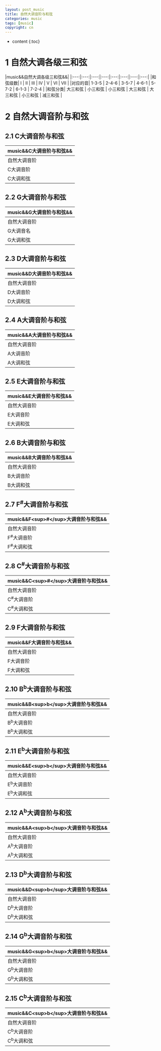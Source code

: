 ```yaml
---
layout: post_music
title: 自然大调音阶与和弦
categories: music
tags: [music]
copyright: cn
---
```


* content
{:toc}

# 1 自然大调各级三和弦

|music&&自然大调各级三和弦&&|
|:---:|:---:|:---:|:---:|:---:|:---:|:---:|:---:|
|和弦级数| Ⅰ | Ⅱ | Ⅲ | Ⅳ | Ⅴ | Ⅵ | Ⅶ |
|对应的音| 1-3-5 | 2-4-6 | 3-5-7 | 4-6-1 | 5-7-2 | 6-1-3 | 7-2-4 |
|和弦分类| 大三和弦 | 小三和弦 | 小三和弦 | 大三和弦 | 大三和弦 | 小三和弦 | 减三和弦 |

# 2 自然大调音阶与和弦

## 2.1 C大调音阶与和弦

|music&&C大调音阶与和弦&&|
|---|
|自然大调音阶|1| |2| |3|4| |5| |6| |7|1|
|C大调音阶   |C| |D| |E|F| |G| |A| |B|C|
|C大调和弦   |C| |Dm| |Em|F| |G| |Am| |Bdim|C|

## 2.2 G大调音阶与和弦

|music&&G大调音阶与和弦&&|
|---|
|自然大调音阶|1| |2| |3|4| |5| |6| |7|1|
|G大调音名   |G| |A| |B|C| |D| |E| |F<sup>#</sup>|G|
|G大调和弦   |G| |Am| |Bm|C| |D| |Em| |F<sup>#</sup>dim|G|

## 2.3 D大调音阶与和弦

|music&&D大调音阶与和弦&&|
|---|
|自然大调音阶|1| |2| |3|4| |5| |6| |7|1|
|D大调音阶   |D| |E| |F<sup>#</sup>|G| |A| |B| |C<sup>#</sup>|D|
|D大调和弦   |D| |Em| |F<sup>#</sup>m|G| |A| |Bm| |C<sup>#</sup>dim|D|

## 2.4 A大调音阶与和弦

|music&&A大调音阶与和弦&&|
|---|
|自然大调音阶|1| |2| |3|4| |5| |6| |7|1|
|A大调音阶   |A| |B| |C<sup>#</sup>|D| |E| |F<sup>#</sup>| |G<sup>#</sup>|A|
|A大调和弦   |A| |Bm| |C<sup>#</sup>m|D| |E| |F<sup>#</sup>m| |G<sup>#</sup>dim|A|

## 2.5 E大调音阶与和弦

|music&&E大调音阶与和弦&&|
|---|
|自然大调音阶|1| |2| |3|4| |5| |6| |7|1|
|E大调音阶   |E| |F<sup>#</sup>| |G<sup>#</sup>|A| |B| |C<sup>#</sup>| |D<sup>#</sup>|E|
|E大调和弦   |E| |F<sup>#</sup>m| |G<sup>#</sup>m|A| |B| |C<sup>#</sup>m| |D<sup>#</sup>dim|E|

## 2.6 B大调音阶与和弦

|music&&B大调音阶与和弦&&|
|---|
|自然大调音阶|1| |2| |3|4| |5| |6| |7|1|
|B大调音阶   |B| |C<sup>#</sup>| |D<sup>#</sup>|E| |F<sup>#</sup>| |G<sup>#</sup>| |A<sup>#</sup>|B|
|B大调和弦   |B| |C<sup>#</sup>m| |D<sup>#</sup>m|E| |F<sup>#</sup>| |G<sup>#</sup>m| |A<sup>#</sup>dim|B|

## 2.7 F<sup>#</sup>大调音阶与和弦

|music&&F&lt;sup>#&lt;/sup>大调音阶与和弦&&|
|---|
|自然大调音阶|1| |2| |3|4| |5| |6| |7|1|
|F<sup>#</sup>大调音阶|F<sup>#</sup>| |G<sup>#</sup>| |A<sup>#</sup>|B| |C<sup>#</sup>| |D<sup>#</sup>| |E<sup>#</sup>|F<sup>#</sup>|
|F<sup>#</sup>大调和弦|F<sup>#</sup>| |G<sup>#</sup>m| |A<sup>#</sup>m|B| |C<sup>#</sup>| |D<sup>#</sup>m| |E<sup>#</sup>dim|F<sup>#</sup>|

## 2.8 C<sup>#</sup>大调音阶与和弦

|music&&C&lt;sup>#&lt;/sup>大调音阶与和弦&&|
|---|
|自然大调音阶|1| |2| |3|4| |5| |6| |7|1|
|C<sup>#</sup>大调音阶|C<sup>#</sup>| |D<sup>#</sup>| |E<sup>#</sup>|F<sup>#</sup>| |G<sup>#</sup>| |A<sup>#</sup>| |B<sup>#</sup>|C<sup>#</sup>|
|C<sup>#</sup>大调和弦|C<sup>#</sup>| |D<sup>#</sup>m| |E<sup>#</sup>m|F<sup>#</sup>| |G<sup>#</sup>| |A<sup>#</sup>m| |B<sup>#</sup>dim|C<sup>#</sup>|

## 2.9 F大调音阶与和弦

|music&&F大调音阶与和弦&&|
|---|
|自然大调音阶|1| |2| |3|4| |5| |6| |7|1|
|F大调音阶   |F| |G| |A|B<sup>b</sup>| |C| |D| |E|F|
|F大调和弦   |F| |Gm| |Am|B<sup>b</sup>| |C| |Dm| |Edim|F|

## 2.10 B<sup>b</sup>大调音阶与和弦

|music&&B&lt;sup>b&lt;/sup>大调音阶与和弦&&|
|---|
|自然大调音阶|1| |2| |3|4| |5| |6| |7|1|
|B<sup>b</sup>大调音阶|B<sup>b</sup>| |C| |D|E<sup>b</sup>| |F| |G| |A|B<sup>b</sup>|
|B<sup>b</sup>大调和弦|B<sup>b</sup>| |Cm| |Dm|E<sup>b</sup>| |F| |Gm| |Adim|B<sup>b</sup>|

## 2.11 E<sup>b</sup>大调音阶与和弦

|music&&E&lt;sup>b&lt;/sup>大调音阶与和弦&&|
|---|
|自然大调音阶|1| |2| |3|4| |5| |6| |7|1|
|E<sup>b</sup>大调音阶|E<sup>b</sup>| |F| |G|A<sup>b</sup>| |B<sup>b</sup>| |C| |D|E<sup>b</sup>|
|E<sup>b</sup>大调和弦|E<sup>b</sup>| |Fm| |Gm|A<sup>b</sup>| |B<sup>b</sup>| |Cm| |Ddim|E<sup>b</sup>|

## 2.12 A<sup>b</sup>大调音阶与和弦

|music&&A&lt;sup>b&lt;/sup>大调音阶与和弦&&|
|---|
|自然大调音阶|1| |2| |3|4| |5| |6| |7|1|
|A<sup>b</sup>大调音阶|A<sup>b</sup>| |B<sup>b</sup>| |C|D<sup>b</sup>| |E<sup>b</sup>| |F| |G|A<sup>b</sup>|
|A<sup>b</sup>大调和弦|A<sup>b</sup>| |B<sup>b</sup>m| |Cm|D<sup>b</sup>| |E<sup>b</sup>| |Fm| |Gdim|A<sup>b</sup>|

## 2.13 D<sup>b</sup>大调音阶与和弦

|music&&D&lt;sup>b&lt;/sup>大调音阶与和弦&&|
|---|
|自然大调音阶|1| |2| |3|4| |5| |6| |7|1|
|D<sup>b</sup>大调音阶|D<sup>b</sup>| |E<sup>b</sup>| |F|G<sup>b</sup>| |A<sup>b</sup>| |B<sup>b</sup>| |C|D<sup>b</sup>|
|D<sup>b</sup>大调和弦|D<sup>b</sup>| |E<sup>b</sup>m| |Fm|G<sup>b</sup>| |A<sup>b</sup>| |B<sup>b</sup>m| |Cdim|D<sup>b</sup>|

## 2.14 G<sup>b</sup>大调音阶与和弦

|music&&G&lt;sup>b&lt;/sup>大调音阶与和弦&&|
|---|
|自然大调音阶|1| |2| |3|4| |5| |6| |7|1|
|G<sup>b</sup>大调音阶|G<sup>b</sup>| |A<sup>b</sup>| |B<sup>b</sup>|C<sup>b</sup>| |D<sup>b</sup>| |E<sup>b</sup>| |F|G<sup>b</sup>|
|G<sup>b</sup>大调和弦|G<sup>b</sup>| |A<sup>b</sup>m| |B<sup>b</sup>m|C<sup>b</sup>| |D<sup>b</sup>| |E<sup>b</sup>m| |Fdim|G<sup>b</sup>|

## 2.15 C<sup>b</sup>大调音阶与和弦

|music&&C&lt;sup>b&lt;/sup>大调音阶与和弦&&|
|---|
|自然大调音阶|1| |2| |3|4| |5| |6| |7|1|
|C<sup>b</sup>大调音阶|C<sup>b</sup>| |D<sup>b</sup>| |E<sup>b</sup>|F<sup>b</sup>| |G<sup>b</sup>| |G<sup>b</sup>| |B<sup>b</sup>|C<sup>b</sup>|
|C<sup>b</sup>大调和弦|C<sup>b</sup>| |D<sup>b</sup>m| |E<sup>b</sup>m|F<sup>b</sup>| |G<sup>b</sup>| |A<sup>b</sup>m| |B<sup>b</sup>dim|C<sup>b</sup>|

